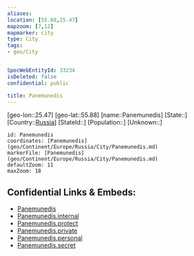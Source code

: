 ```yaml
---
aliases: 
location: [55.88,25.47]
mapzoom: [7,12] 
mapmarker: city 
type: City
tags:
- geo/City


SpocWebEntityId: 33234
isDeleted: false
confidential: public

title: Panemunedis
---
```

[geo-lon::25.47]
[geo-lat::55.88]
[name::Panemunedis]
[State::]
[Country::[Russia](geo/Continent/Europe/Russia.md)]
[StateId::]
[Population::]
[Unknown::]


```leaflet
id: Panemunedis
coordinates: [Panemunedis](geo/Continent/Europe/Russia/City/Panemunedis.md)
markerFile: [Panemunedis](geo/Continent/Europe/Russia/City/Panemunedis.md)
defaultZoom: 11 
maxZoom: 18
```


## Confidential Links & Embeds: 
- [Panemunedis](../../../../../../_public/geo/Continent/Europe/Russia/City/Panemunedis.md) 
- [Panemunedis.internal](../../../../../../_internal/geo/Continent/Europe/Russia/City/Panemunedis.internal.md) 
- [Panemunedis.protect](../../../../../../_protect/geo/Continent/Europe/Russia/City/Panemunedis.protect.md) 
- [Panemunedis.private](../../../../../../_private/geo/Continent/Europe/Russia/City/Panemunedis.private.md) 
- [Panemunedis.personal](../../../../../../_personal/geo/Continent/Europe/Russia/City/Panemunedis.personal.md) 
- [Panemunedis.secret](../../../../../../_secret/geo/Continent/Europe/Russia/City/Panemunedis.secret.md) 
